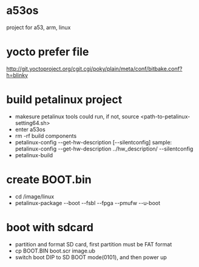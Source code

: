 # a53os

project for a53, arm, linux

# yocto prefer file
http://git.yoctoproject.org/cgit.cgi/poky/plain/meta/conf/bitbake.conf?h=blinky

# build petalinux project
- makesure petalinux tools could run, if not, source <path-to-petalinux-setting64.sh>
- enter a53os
- rm -rf build components
- petalinux-config --get-hw-description <path-to-xsa-file-dir> [--silentconfig]
	sample: petalinux-config --get-hw-description ../hw_description/ --silentconfig
- petalinux-build

# create BOOT.bin
- cd <dir-to-project>/image/linux
- petalinux-package --boot --fsbl --fpga --pmufw --u-boot

# boot with sdcard
- partition and format SD card, first partition must be FAT format
- cp BOOT.BIN boot.scr image.ub <path-to-FAT-partition-on-SD>
- switch boot DIP to SD BOOT mode(0101), and then power up

